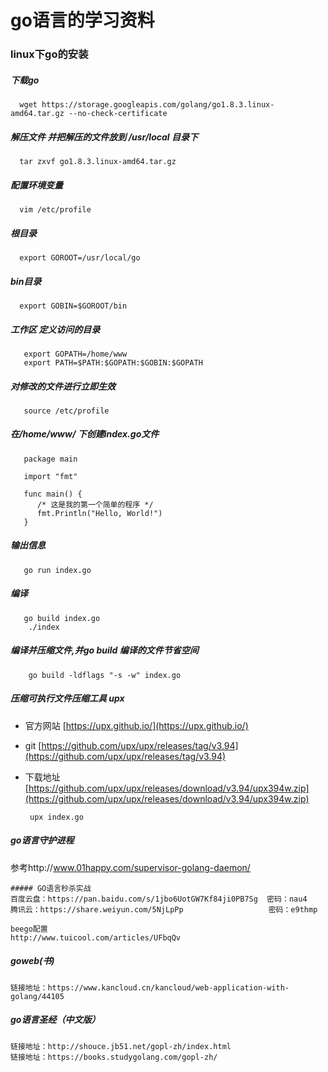 # go语言的学习资料

  ### linux下go的安装
  
  ##### 下载go
      wget https://storage.googleapis.com/golang/go1.8.3.linux-amd64.tar.gz --no-check-certificate
  ##### 解压文件 并把解压的文件放到 /usr/local 目录下
      tar zxvf go1.8.3.linux-amd64.tar.gz
  ##### 配置环境变量
      vim /etc/profile
  ##### 根目录
      export GOROOT=/usr/local/go
  ##### bin目录
      export GOBIN=$GOROOT/bin
  ##### 工作区  定义访问的目录
       export GOPATH=/home/www
       export PATH=$PATH:$GOPATH:$GOBIN:$GOPATH
  ##### 对修改的文件进行立即生效
       source /etc/profile
  ##### 在/home/www/ 下创建index.go文件
       package main
       
       import "fmt"
       
       func main() {
          /* 这是我的第一个简单的程序 */
          fmt.Println("Hello, World!")
       }
  ##### 输出信息
       go run index.go
  ##### 编译
       go build index.go
        ./index
        
  ##### 编译并压缩文件,并go build 编译的文件节省空间
        go build -ldflags "-s -w" index.go
		
  ##### 压缩可执行文件压缩工具 upx
  * 官方网站 [https://upx.github.io/](https://upx.github.io/)
  * git [https://github.com/upx/upx/releases/tag/v3.94](https://github.com/upx/upx/releases/tag/v3.94)
  * 下载地址[https://github.com/upx/upx/releases/download/v3.94/upx394w.zip](https://github.com/upx/upx/releases/download/v3.94/upx394w.zip)
         
         upx index.go
         
 ##### go语言守护进程
 参考http://www.01happy.com/supervisor-golang-daemon/
 
    ##### GO语言秒杀实战
	百度云盘：https://pan.baidu.com/s/1jbo6UotGW7Kf84ji0PB7Sg  密码：nau4
	腾讯云：https://share.weiyun.com/5NjLpPp                   密码：e9thmp
	
	beego配置
    http://www.tuicool.com/articles/UFbqQv
       
 ##### goweb(书)
    链接地址：https://www.kancloud.cn/kancloud/web-application-with-golang/44105
 ##### go语言圣经（中文版）
    链接地址：http://shouce.jb51.net/gopl-zh/index.html
    链接地址：https://books.studygolang.com/gopl-zh/
 
